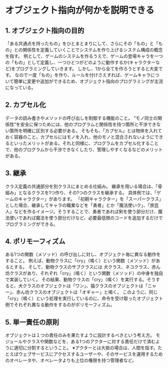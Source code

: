 # オブジェクト指向が何かを説明できる

## 1. オブジェクト指向の目的
「ある共通点を持ったもの」をひとまとまりにして、さらにその「もの」と「もの」との関係性を定義していくことでシステムを作り上げるシステム構成の概念を指す。
例として、ゲームのシステムを作るうえで、ゲームの登場キャラを一つの「もの」として定義し、一つひとつがどのように動作するか(キャラクターなど)をプログラミングしていきます。
しかし、1から全てを作ろうとすると大変です。
なので一度「もの」を作り、ルールを付けさえすれば、ゲームキャラについて簡単に変更や追加ができるため、オブジェクト指向のプログラミングが主流になっている。

## 2. カプセル化
データの読み書きやメソッドの呼び出しを制御する機能のこと。
”モノ同士の関係性”を安全に保つためには、他のプログラムと関係性を持つ箇所と干渉できない箇所を明確に区別する必要がある。
そもそも、「カプセル」とは物体を入れておく容器のこと。カプセルにはモノを入れ、他のモノと混合されないようにできるといったメリットがある。それと同様に、プログラムをカプセル化することで、他のプログラムから干渉できなくしたり、管理しやすくなるなどのメリットがある。

## 3. 継承
クラス定義の共通部分を別クラスにまとめる仕組み。
継承を用いる場合は、「骨組み」となるクラスを1つ作り、その1つのクラスを継承する。
具体例では、「ゲームのキャラクター」があります。
「初期キャラクター」を「スーパークラス」とした場合、継承してキャラの職業などを「勇者」とか「魔法使いク」、「旅芸人」などを作るイメージ。そうすることで、勇者であれば剣を使う部分だけ、魔法使いであれば魔法を使う部分だけなど、必要最低限のコードを追加するだけでプログラミングができる。

## 4. ポリモーフィズム
ある1つの関数（メソッド）の呼び出しに対し、オブジェクト毎に異なる動作をすること。
例えば、動物クラスに「cry」（鳴く）という関数（メソッド）があるとする。
そして、動物クラスのサブクラスには 犬クラス、ネコクラス、赤ん坊クラスがあり、それぞれ「cry」（鳴く）という関数（メソッド）の中身を独自で実装していく。
その結果、動物クラスの「cry」（鳴く）を実行する。そうすると、犬クラスのオブジェクトは「ワン」、猫クラスのオブジェクトは「ニャー」、赤ん坊クラスのオブジェクトは「オギャー」と鳴く。
このように、同じ「cry」（鳴く）という処理を実行しているのに、命令を受け取ったオブジェクト側でそれぞれ異なる動作をするのがポリモーフィズム。

## 5. 単一責任の原則
オブジェクトは１つの責任のみを果たすように設計するべきという考え方。
モジュールやクラスや関数などを、ある1つのアクターに対する責任だけで済むように適切に分割するということ。
※アクターとは大抵の場合は、人間を指す。たとえばウェブサービスにアクセスするユーザーや、そのサービスを運用するためのオペレータや、オペレータよりも上位の権限を持つ管理者など。